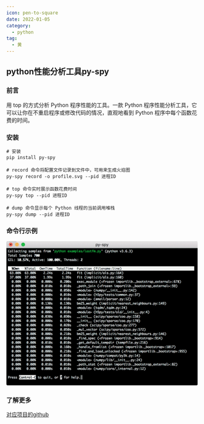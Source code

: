 ```yaml
---
icon: pen-to-square
date: 2022-01-05
category:
  - python
tag:
  - 黄
---
```


## 

## python性能分析工具py-spy

### 前言                             

  用 top 的方式分析 Python 程序性能的工具。一款 Python 程序性能分析工具，它可以让你在不重启程序或修改代码的情况，直观地看到 Python 程序中每个函数花费的时间。

### 安装
```
# 安装
pip install py-spy

# record 命令将配置文件记录到文件中，可用来生成火焰图
py-spy record -o profile.svg --pid 进程ID

# top 命令实时展示函数花费时间
py-spy top --pid 进程ID

# dump 命令显示每个 Python 线程的当前调用堆栈
py-spy dump --pid 进程ID
```

### 命令行示例
![Img](./FILES/python_py_spy.md/img-20220912115250.png)

### 了解更多
[对应项目的github](https://github.com/benfred/py-spy)
